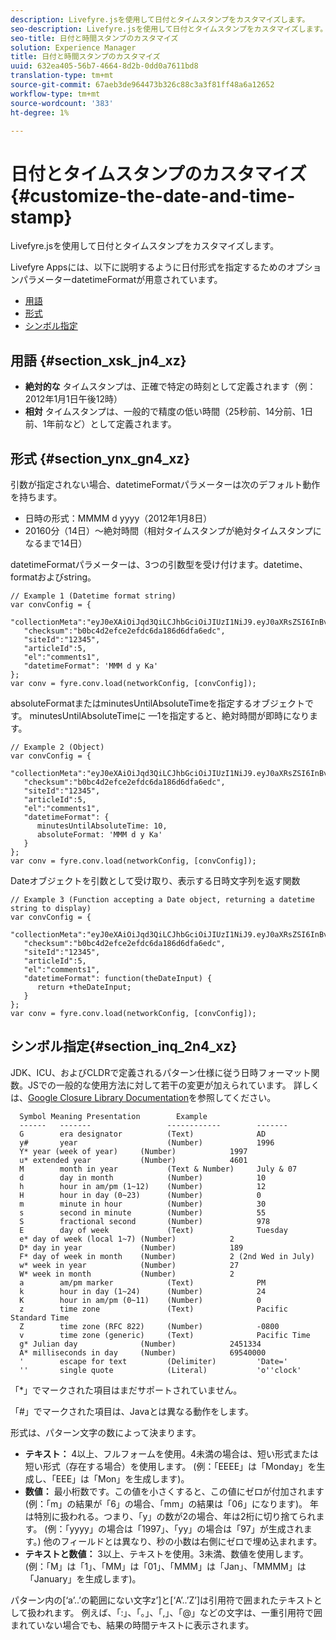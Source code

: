 ```yaml
---
description: Livefyre.jsを使用して日付とタイムスタンプをカスタマイズします。
seo-description: Livefyre.jsを使用して日付とタイムスタンプをカスタマイズします。
seo-title: 日付と時間スタンプのカスタマイズ
solution: Experience Manager
title: 日付と時間スタンプのカスタマイズ
uuid: 632ea405-56b7-4664-8d2b-0dd0a7611bd8
translation-type: tm+mt
source-git-commit: 67aeb3de964473b326c88c3a3f81ff48a6a12652
workflow-type: tm+mt
source-wordcount: '383'
ht-degree: 1%

---
```



# 日付とタイムスタンプのカスタマイズ{#customize-the-date-and-time-stamp}

Livefyre.jsを使用して日付とタイムスタンプをカスタマイズします。

Livefyre Appsには、以下に説明するように日付形式を指定するためのオプションパラメーターdatetimeFormatが用意されています。

* [用語](#c_date_time_stamp/section_xsk_jn4_xz)
* [形式](#c_date_time_stamp/section_ynx_gn4_xz)
* [シンボル指定](#c_date_time_stamp/section_inq_2n4_xz)

## 用語 {#section_xsk_jn4_xz}

* **絶対的な** タイムスタンプは、正確で特定の時刻として定義されます（例： 2012年1月1日午後12時）
* **相対** タイムスタンプは、一般的で精度の低い時間（25秒前、14分前、1日前、1年前など）として定義されます。

## 形式 {#section_ynx_gn4_xz}

引数が指定されない場合、datetimeFormatパラメーターは次のデフォルト動作を持ちます。

* 日時の形式：MMMM d yyyy（2012年1月8日）
* 20160分（14日）～絶対時間（相対タイムスタンプが絶対タイムスタンプになるまで14日）

datetimeFormatパラメーターは、3つの引数型を受け付けます。datetime、formatおよびstring。

```
// Example 1 (Datetime format string)  
var convConfig = { 
   "collectionMeta":"eyJ0eXAiOiJqd3QiLCJhbGciOiJIUzI1NiJ9.eyJ0aXRsZSI6InBvc3QgMiIsInVybCI6Imh0dHA6XC9cL29yYW5nZXNhcmVncmVhdC5jb21cL3VzZWExcDcwXzEyXC8_cD01IiwidGFncyI6IiIsImNoZWNrc3VtIjoiYjBiYzRkMmVmY2UyZWZkYzZkYTE4NmQ2ZGZhNmVkYzAiLCJhcnRpY2xlSWQiOjV9.XZJTJgwpiFZCQ6dv8vvl91sMbFSJndzZPTHhmtOaImo", 
   "checksum":"b0bc4d2efce2efdc6da186d6dfa6edc", 
   "siteId":"12345", 
   "articleId":5, 
   "el":"comments1", 
   "datetimeFormat": 'MMM d y Ka' 
}; 
var conv = fyre.conv.load(networkConfig, [convConfig]);
```

absoluteFormatまたはminutesUntilAbsoluteTimeを指定するオブジェクトです。 minutesUntilAbsoluteTimeに —1を指定すると、絶対時間が即時になります。

```
// Example 2 (Object)  
var convConfig = { 
   "collectionMeta":"eyJ0eXAiOiJqd3QiLCJhbGciOiJIUzI1NiJ9.eyJ0aXRsZSI6InBvc3QgMiIsInVybCI6Imh0dHA6XC9cL29yYW5nZXNhcmVncmVhdC5jb21cL3VzZWExcDcwXzEyXC8_cD01IiwidGFncyI6IiIsImNoZWNrc3VtIjoiYjBiYzRkMmVmY2UyZWZkYzZkYTE4NmQ2ZGZhNmVkYzAiLCJhcnRpY2xlSWQiOjV9.XZJTJgwpiFZCQ6dv8vvl91sMbFSJndzZPTHhmtOaImo", 
   "checksum":"b0bc4d2efce2efdc6da186d6dfa6edc", 
   "siteId":"12345", 
   "articleId":5, 
   "el":"comments1", 
   "datetimeFormat": { 
      minutesUntilAbsoluteTime: 10, 
      absoluteFormat: 'MMM d y Ka' 
   } 
};  
var conv = fyre.conv.load(networkConfig, [convConfig]);
```

Dateオブジェクトを引数として受け取り、表示する日時文字列を返す関数

```
// Example 3 (Function accepting a Date object, returning a datetime string to display) 
var convConfig = { 
   "collectionMeta":"eyJ0eXAiOiJqd3QiLCJhbGciOiJIUzI1NiJ9.eyJ0aXRsZSI6InBvc3QgMiIsInVybCI6Imh0dHA6XC9cL29yYW5nZXNhcmVncmVhdC5jb21cL3VzZWExcDcwXzEyXC8_cD01IiwidGFncyI6IiIsImNoZWNrc3VtIjoiYjBiYzRkMmVmY2UyZWZkYzZkYTE4NmQ2ZGZhNmVkYzAiLCJhcnRpY2xlSWQiOjV9.XZJTJgwpiFZCQ6dv8vvl91sMbFSJndzZPTHhmtOaImo", 
   "checksum":"b0bc4d2efce2efdc6da186d6dfa6edc", 
   "siteId":"12345", 
   "articleId":5, 
   "el":"comments1", 
   "datetimeFormat": function(theDateInput) { 
      return +theDateInput; 
   } 
};  
var conv = fyre.conv.load(networkConfig, [convConfig]);
```

## シンボル指定{#section_inq_2n4_xz}

JDK、ICU、およびCLDRで定義されるパターン仕様に従う日時フォーマット関数。JSでの一般的な使用方法に対して若干の変更が加えられています。 詳しくは、[Google Closure Library Documentation](https://developers.google.com/closure/library/docs/overview)を参照してください。

```
  Symbol Meaning Presentation        Example 
  ------   -------                 ------------        ------- 
  G        era designator          (Text)              AD 
  y#       year                    (Number)            1996 
  Y* year (week of year)     (Number)            1997 
  u* extended year           (Number)            4601 
  M        month in year           (Text & Number)     July & 07 
  d        day in month            (Number)            10 
  h        hour in am/pm (1~12)    (Number)            12 
  H        hour in day (0~23)      (Number)            0 
  m        minute in hour          (Number)            30 
  s        second in minute        (Number)            55 
  S        fractional second       (Number)            978 
  E        day of week             (Text)              Tuesday 
  e* day of week (local 1~7) (Number)            2 
  D* day in year             (Number)            189 
  F* day of week in month    (Number)            2 (2nd Wed in July) 
  w* week in year            (Number)            27 
  W* week in month           (Number)            2 
  a        am/pm marker            (Text)              PM 
  k        hour in day (1~24)      (Number)            24 
  K        hour in am/pm (0~11)    (Number)            0 
  z        time zone               (Text)              Pacific Standard Time 
  Z        time zone (RFC 822)     (Number)            -0800 
  v        time zone (generic)     (Text)              Pacific Time 
  g* Julian day              (Number)            2451334 
  A* milliseconds in day     (Number)            69540000 
  '        escape for text         (Delimiter)         'Date=' 
  ''       single quote            (Literal)           'o''clock'
```

「*」でマークされた項目はまだサポートされていません。

「#」でマークされた項目は、Javaとは異なる動作をします。

形式は、パターン文字の数によって決まります。

* **テキスト：** 4以上、フルフォームを使用。4未満の場合は、短い形式または短い形式（存在する場合）を使用します。 (例：「EEEE」は「Monday」を生成し、「EEE」は「Mon」を生成します)。
* **数値：** 最小桁数です。この値を小さくすると、この値にゼロが付加されます(例：「m」の結果が「6」の場合、「mm」の結果は「06」になります)。 年は特別に扱われる。つまり、「y」の数が2の場合、年は2桁に切り捨てられます。 (例：「yyyy」の場合は「1997」、「yy」の場合は「97」が生成されます。) 他のフィールドとは異なり、秒の小数は右側にゼロで埋め込まれます。
* **テキストと数値：** 3以上、テキストを使用。3未満、数値を使用します。 (例：「M」は「1」、「MM」は「01」、「MMM」は「Jan」、「MMMM」は「January」を生成します)。

パターン内の[‘a’..’の範囲にない文字z’]と[‘A’..’Z’]は引用符で囲まれたテキストとして扱われます。 例えば、「:」、「。」、「,」、「@」などの文字は、一重引用符で囲まれていない場合でも、結果の時間テキストに表示されます。

